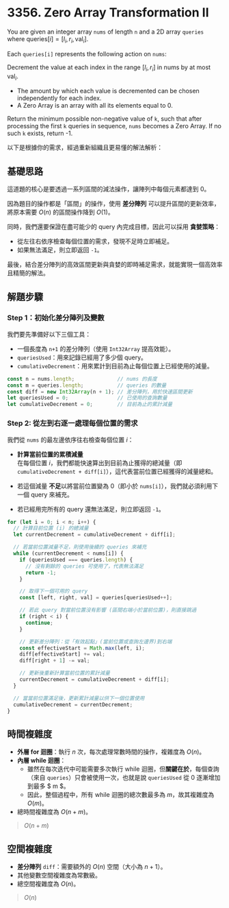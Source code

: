 # 3356. Zero Array Transformation II

You are given an integer array `nums` of length `n` and a 2D array `queries` where $\text{queries}[i] = [l_i, r_i, \text{val}_i]$.

Each `queries[i]` represents the following action on `nums`:

Decrement the value at each index in the range $[l_i, r_i]$ in nums by at most $\text{val}_i$.

- The amount by which each value is decremented can be chosen independently for each index.
- A Zero Array is an array with all its elements equal to 0.

Return the minimum possible non-negative value of `k`, such that after processing the first `k` queries in sequence, 
`nums` becomes a Zero Array. If no such `k` exists, return -1.

以下是根據你的需求，經過重新組織且更易懂的解法解析：

## 基礎思路

這道題的核心是要透過一系列區間的減法操作，讓陣列中每個元素都達到 0。

因為題目的操作都是「區間」的操作，使用 **差分陣列** 可以提升區間的更新效率，將原本需要 $O(n)$ 的區間操作降到 $O(1)$。

同時，我們還要保證在盡可能少的 query 內完成目標，因此可以採用 **貪婪策略**：
- 從左往右依序檢查每個位置的需求，發現不足時立即補足。
- 如果無法滿足，則立即返回 `-1`。

最後，結合差分陣列的高效區間更新與貪婪的即時補足需求，就能實現一個高效率且精簡的解法。

## 解題步驟

### Step 1：初始化差分陣列及變數

我們要先準備好以下三個工具：

- 一個長度為 `n+1` 的差分陣列（使用 `Int32Array` 提高效能）。
- `queriesUsed`：用來記錄已經用了多少個 query。
- `cumulativeDecrement`：用來累計到目前為止每個位置上已經使用的減量。

```typescript
const n = nums.length;              // nums 的長度
const m = queries.length;           // queries 的數量
const diff = new Int32Array(n + 1); // 差分陣列，用於快速區間更新
let queriesUsed = 0;                // 已使用的查詢數量
let cumulativeDecrement = 0;        // 目前為止的累計減量
```

### Step 2: 從左到右逐一處理每個位置的需求

我們從 `nums` 的最左邊依序往右檢查每個位置 $i$：

- **計算當前位置的累積減量**  
  在每個位置 $i$，我們都能快速算出到目前為止獲得的總減量（即 `cumulativeDecrement + diff[i]`），這代表當前位置已經獲得的減量總和。

- 若這個減量 **不足**以將當前位置變為 0（即小於 `nums[i]`），我們就必須利用下一個 query 來補充。

- 若已經用完所有的 query 還無法滿足，則立即返回 `-1`。

```typescript
for (let i = 0; i < n; i++) {
  // 計算目前位置 (i) 的總減量
  let currentDecrement = cumulativeDecrement + diff[i];

  // 若當前位置減量不足，則使用後續的 queries 來補充
  while (currentDecrement < nums[i]) {
    if (queriesUsed === queries.length) {
      // 沒有剩餘的 queries 可使用了，代表無法滿足
      return -1;
    }

    // 取得下一個可用的 query
    const [left, right, val] = queries[queriesUsed++];

    // 若此 query 對當前位置沒有影響 (區間右端小於當前位置)，則直接跳過
    if (right < i) {
      continue;
    }

    // 更新差分陣列：從「有效起點」(當前位置或查詢左邊界)到右端
    const effectiveStart = Math.max(left, i);
    diff[effectiveStart] += val;
    diff[right + 1] -= val;

    // 更新後重新計算當前位置的累計減量
    currentDecrement = cumulativeDecrement + diff[i];
  }

  // 當當前位置滿足後，更新累計減量以供下一個位置使用
  cumulativeDecrement = currentDecrement;
}
```

## 時間複雜度

- **外層 for 迴圈**：執行 $n$ 次，每次處理常數時間的操作，複雜度為 $O(n)$。
- **內層 while 迴圈**：
    - 雖然在每次迭代中可能需要多次執行 while 迴圈，但**關鍵在於**，每個查詢（來自 `queries`）只會被使用一次，也就是說 `queriesUsed` 從 0 逐漸增加到最多 $ m $。
    - 因此，整個過程中，所有 while 迴圈的總次數最多為 $m$，故其複雜度為 $O(m)$。
- 總時間複雜度為 $O(n+m)$。

> $O(n+m)$

## 空間複雜度

- **差分陣列** `diff`：需要額外的 $O(n)$ 空間（大小為 $n+1$）。
- 其他變數空間複雜度為常數級。
- 總空間複雜度為 $O(n)$。

> $O(n)$
